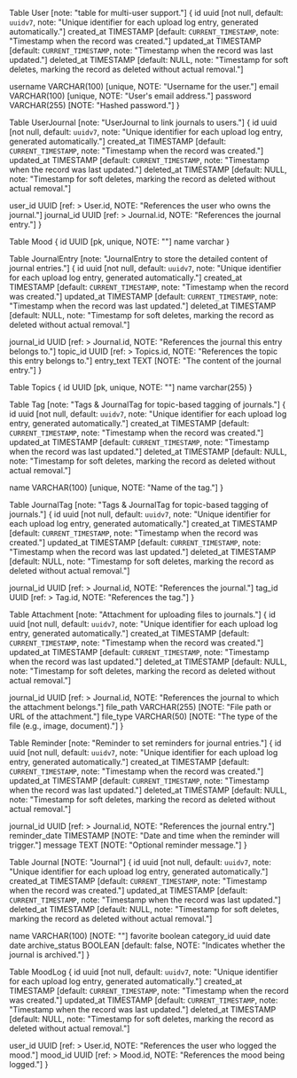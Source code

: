

Table User [note: "table for multi-user support."] {
  id uuid [not null, default: `uuidv7`, note: "Unique identifier for each upload log entry, generated automatically."]
  created_at TIMESTAMP [default: `CURRENT_TIMESTAMP`, note: "Timestamp when the record was created."]
  updated_at TIMESTAMP [default: `CURRENT_TIMESTAMP`, note: "Timestamp when the record was last updated."]
  deleted_at TIMESTAMP [default: NULL, note: "Timestamp for soft deletes, marking the record as deleted without actual removal."]

  username VARCHAR(100) [unique, NOTE: "Username for the user."]
  email VARCHAR(100) [unique, NOTE: "User's email address."]
  password VARCHAR(255) [NOTE: "Hashed password."]
}

Table UserJournal [note: "UserJournal to link journals to users."] {
  id uuid [not null, default: `uuidv7`, note: "Unique identifier for each upload log entry, generated automatically."]
  created_at TIMESTAMP [default: `CURRENT_TIMESTAMP`, note: "Timestamp when the record was created."]
  updated_at TIMESTAMP [default: `CURRENT_TIMESTAMP`, note: "Timestamp when the record was last updated."]
  deleted_at TIMESTAMP [default: NULL, note: "Timestamp for soft deletes, marking the record as deleted without actual removal."]

  user_id UUID [ref: > User.id, NOTE: "References the user who owns the journal."]
  journal_id UUID [ref: > Journal.id, NOTE: "References the journal entry."]
}

Table Mood {
    id UUID [pk, unique, NOTE: ""]
    name varchar
}

Table JournalEntry [note: "JournalEntry to store the detailed content of journal entries."] {
  id uuid [not null, default: `uuidv7`, note: "Unique identifier for each upload log entry, generated automatically."]
  created_at TIMESTAMP [default: `CURRENT_TIMESTAMP`, note: "Timestamp when the record was created."]
  updated_at TIMESTAMP [default: `CURRENT_TIMESTAMP`, note: "Timestamp when the record was last updated."]
  deleted_at TIMESTAMP [default: NULL, note: "Timestamp for soft deletes, marking the record as deleted without actual removal."]

  journal_id UUID [ref: > Journal.id, NOTE: "References the journal this entry belongs to."]
  topic_id UUID [ref: > Topics.id, NOTE: "References the topic this entry belongs to."]
  entry_text TEXT [NOTE: "The content of the journal entry."]
}

Table Topics {
  id UUID [pk, unique, NOTE: ""]
  name varchar(255)
}


Table Tag [note: "Tags & JournalTag for topic-based tagging of journals."] {
  id uuid [not null, default: `uuidv7`, note: "Unique identifier for each upload log entry, generated automatically."]
  created_at TIMESTAMP [default: `CURRENT_TIMESTAMP`, note: "Timestamp when the record was created."]
  updated_at TIMESTAMP [default: `CURRENT_TIMESTAMP`, note: "Timestamp when the record was last updated."]
  deleted_at TIMESTAMP [default: NULL, note: "Timestamp for soft deletes, marking the record as deleted without actual removal."]

  name VARCHAR(100) [unique, NOTE: "Name of the tag."]
}

Table JournalTag [note: "Tags & JournalTag for topic-based tagging of journals."] {
  id uuid [not null, default: `uuidv7`, note: "Unique identifier for each upload log entry, generated automatically."]
  created_at TIMESTAMP [default: `CURRENT_TIMESTAMP`, note: "Timestamp when the record was created."]
  updated_at TIMESTAMP [default: `CURRENT_TIMESTAMP`, note: "Timestamp when the record was last updated."]
  deleted_at TIMESTAMP [default: NULL, note: "Timestamp for soft deletes, marking the record as deleted without actual removal."]

  journal_id UUID [ref: > Journal.id, NOTE: "References the journal."]
  tag_id UUID [ref: > Tag.id, NOTE: "References the tag."]
}

Table Attachment [note: "Attachment for uploading files to journals."] {
  id uuid [not null, default: `uuidv7`, note: "Unique identifier for each upload log entry, generated automatically."]
  created_at TIMESTAMP [default: `CURRENT_TIMESTAMP`, note: "Timestamp when the record was created."]
  updated_at TIMESTAMP [default: `CURRENT_TIMESTAMP`, note: "Timestamp when the record was last updated."]
  deleted_at TIMESTAMP [default: NULL, note: "Timestamp for soft deletes, marking the record as deleted without actual removal."]


  journal_id UUID [ref: > Journal.id, NOTE: "References the journal to which the attachment belongs."]
  file_path VARCHAR(255) [NOTE: "File path or URL of the attachment."]
  file_type VARCHAR(50) [NOTE: "The type of the file (e.g., image, document)."]
}

Table Reminder [note: "Reminder to set reminders for journal entries."] {
  id uuid [not null, default: `uuidv7`, note: "Unique identifier for each upload log entry, generated automatically."]
  created_at TIMESTAMP [default: `CURRENT_TIMESTAMP`, note: "Timestamp when the record was created."]
  updated_at TIMESTAMP [default: `CURRENT_TIMESTAMP`, note: "Timestamp when the record was last updated."]
  deleted_at TIMESTAMP [default: NULL, note: "Timestamp for soft deletes, marking the record as deleted without actual removal."]

  journal_id UUID [ref: > Journal.id, NOTE: "References the journal entry."]
  reminder_date TIMESTAMP [NOTE: "Date and time when the reminder will trigger."]
  message TEXT [NOTE: "Optional reminder message."]
}

Table Journal [NOTE: "Journal"] {
  id uuid [not null, default: `uuidv7`, note: "Unique identifier for each upload log entry, generated automatically."]
  created_at TIMESTAMP [default: `CURRENT_TIMESTAMP`, note: "Timestamp when the record was created."]
  updated_at TIMESTAMP [default: `CURRENT_TIMESTAMP`, note: "Timestamp when the record was last updated."]
  deleted_at TIMESTAMP [default: NULL, note: "Timestamp for soft deletes, marking the record as deleted without actual removal."]

  name VARCHAR(100) [NOTE: ""]
  favorite boolean
  category_id uuid 
  date date
  archive_status BOOLEAN [default: false, NOTE: "Indicates whether the journal is archived."]
}

Table MoodLog {
  id uuid [not null, default: `uuidv7`, note: "Unique identifier for each upload log entry, generated automatically."]
  created_at TIMESTAMP [default: `CURRENT_TIMESTAMP`, note: "Timestamp when the record was created."]
  updated_at TIMESTAMP [default: `CURRENT_TIMESTAMP`, note: "Timestamp when the record was last updated."]
  deleted_at TIMESTAMP [default: NULL, note: "Timestamp for soft deletes, marking the record as deleted without actual removal."]

  user_id UUID [ref: > User.id, NOTE: "References the user who logged the mood."]
  mood_id UUID [ref: > Mood.id, NOTE: "References the mood being logged."]
}
